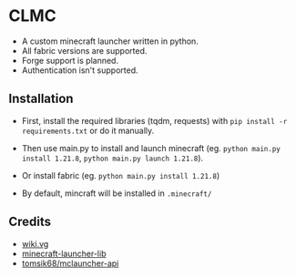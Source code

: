 # CLMC

- A custom minecraft launcher written in python.
- All fabric versions are supported.
- Forge support is planned.
- Authentication isn't supported.

## Installation

- First, install the required libraries (tqdm, requests) with `pip install -r requirements.txt` or do it manually.
- Then use main.py to install and launch minecraft (eg. `python main.py install 1.21.8`, `python main.py launch 1.21.8`).
- Or install fabric (eg. `python main.py install 1.21.8`)

- By default, mincraft will be installed in `.minecraft/`

## Credits

- [wiki.vg](https://wiki.vg/)
- [minecraft-launcher-lib](https://codeberg.org/JakobDev/minecraft-launcher-lib)
- [tomsik68/mclauncher-api](https://github.com/tomsik68/mclauncher-api/wiki)
